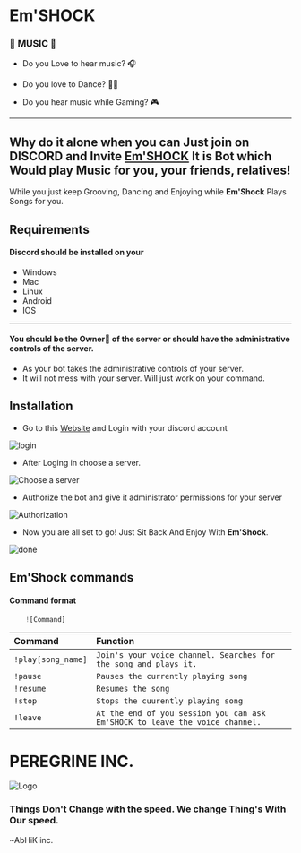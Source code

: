 
# Em'SHOCK

### 🎵 **MUSIC** 🎵

- Do you Love to hear music? 🎧

- Do you love to Dance? 🕺💃

- Do you hear music while Gaming? 🎮

---
Why do it alone when you can Just join on DISCORD and Invite [**Em'SHOCK**](https://discord.com/api/oauth2/authorize?client_id=774975725610205214&permissions=8&scope=bot)
It is Bot which Would play Music for you, your friends, relatives!
---
While you just keep Grooving, Dancing and Enjoying
while **Em'Shock** Plays Songs for you.





## Requirements

#### Discord should be installed on your
- Windows
- Mac
- Linux
- Android
- IOS

---
#### You should be the Owner👑 of the server or should have the administrative controls of the server.
- As your bot takes the administrative controls of your server.
- It will not mess with your server. Will just work on your command.
## Installation

- Go to this [Website](https://discord.com/api/oauth2/authorize?client_id=774975725610205214&permissions=8&scope=bot) and Login with your discord account

![login](https://1.bp.blogspot.com/-b0tFCZTmIRs/YURr3SSVlFI/AAAAAAAAvpE/AgcGIdXejAgYj7YdCyRLFvvJYBWptJS_gCLcBGAsYHQ/s1173/1%2BLogin%2BPAge.png)

- After Loging in choose a server.

![Choose a server](https://1.bp.blogspot.com/-uMEfZMNtGHc/YURr3dIdW_I/AAAAAAAAvpA/BKJ46_RRxQcmnHpKAHO4YXFtVAnZjJ5GQCLcBGAsYHQ/s652/3%2BChoose%2Ba%2BServer.png)

- Authorize the bot and give it administrator permissions for your server

![Authorization](https://1.bp.blogspot.com/-CemP7R6pTq8/YURr4VbM6RI/AAAAAAAAvpM/iCaLNyczmHooU1GgLQQfG-eCkeMFX-uPwCLcBGAsYHQ/s901/4%2BAuthorization.png)

- Now you are all set to go! Just Sit Back And Enjoy With **Em'Shock**.

![done](https://1.bp.blogspot.com/-Y-XXvPxDutE/YURr4tKFD5I/AAAAAAAAvpQ/Yxrai183p-E5yJS8HUnDzJSPMugQkhSZwCLcBGAsYHQ/s595/5%2BAuthorized.png)

## Em'Shock commands

#### Command format

```python
    ![Command]
```

| Command | Function   | 
| :-------- | :------- |
| `!play[song_name]` | `Join's your voice channel. Searches for the song and plays it.` |
| `!pause`           |`Pauses the currently playing song`                              |
|`!resume`           |`Resumes the song`                                               |
|`!stop`             |`Stops the cuurently playing song`                               |
|`!leave`            |`At the end of you session you can ask Em'SHOCK to leave the voice channel.`|



  # PEREGRINE INC.
![Logo](https://1.bp.blogspot.com/-dC6TUCpkl-4/YURr9GL3DLI/AAAAAAAAvpU/dhlskWO48KEiwA2cNRCULLx7P51svqnTQCLcBGAsYHQ/s1935/Logo.jpg)
### Things Don't Change with the speed. We change Thing's With Our speed. 
~AbHiK inc.


  
